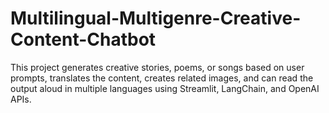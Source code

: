 # Multilingual-Multigenre-Creative-Content-Chatbot
This project generates creative stories, poems, or songs based on user prompts, translates the content, creates related images, and can read the output aloud in multiple languages using Streamlit, LangChain, and OpenAI APIs.
